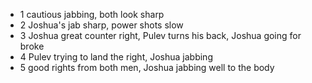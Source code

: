 * 1 cautious jabbing, both look sharp
* 2 Joshua's jab sharp, power shots slow
* 3 Joshua great counter right, Pulev turns his back, Joshua going for broke
* 4 Pulev trying to land the right, Joshua jabbing
* 5 good rights from both men, Joshua jabbing well to the body
